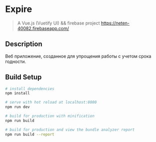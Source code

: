 # Expire

> A Vue.js (Vuetify UI) && firebase project
> https://neten-40082.firebaseapp.com/

## Description

Веб приложение, созданное для упрощения работы с учетом срока годности.

## Build Setup

``` bash
# install dependencies
npm install

# serve with hot reload at localhost:8080
npm run dev

# build for production with minification
npm run build

# build for production and view the bundle analyzer report
npm run build --report
```
